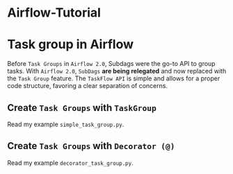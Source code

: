 # Airflow-Tutorial

# Task group in Airflow

Before `Task Groups` in `Airflow 2.0`, Subdags were the go-to API to group tasks. With `Airflow 2.0`, `SubDags` **are being relegated** and now replaced with the `Task Group` feature. The `TaskFlow API` is simple and allows for a proper code structure, favoring a clear separation of concerns.

## Create `Task Groups` with `TaskGroup`
Read my example `simple_task_group.py`.

## Create `Task Groups` with `Decorator (@)`
Read my example `decorator_task_group.py`.